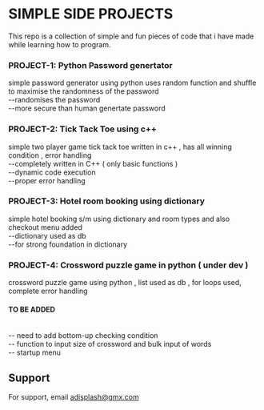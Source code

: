 
<h1> SIMPLE SIDE PROJECTS </h1>
This repo is a collection of simple and fun pieces of code that i have made while learning how to program.

<h3>PROJECT-1: Python Password genertator</h3>
simple password generator using python uses random function and shuffle to maximise the randomness of the password <br>
--randomises the password <br>
--more secure than human genertate password

<h3>PROJECT-2: Tick Tack Toe using c++</h3>
simple two player game tick tack toe written in c++ , has all winning condition , error handling <br>
--completely written in C++ ( only basic functions ) <br>
--dynamic code execution  <br>
--proper error handling

<h3>PROJECT-3: Hotel room booking using dictionary</h3>
simple hotel booking s/m using dictionary and room types and also checkout menu added <br>
--dictionary used as db  <br>
--for strong foundation in dictionary 

<h3>PROJECT-4: Crossword puzzle game in python ( under dev ) </h3>
crossword puzzle game using python , list used as db , for loops used, complete error handling  <br>

<h4> TO BE ADDED </h4> <br>
-- need to add bottom-up checking condition <br>
-- function to input size of crossword and bulk input of words <br> 
-- startup menu

## Support

For support, email adisplash@gmx.com 

